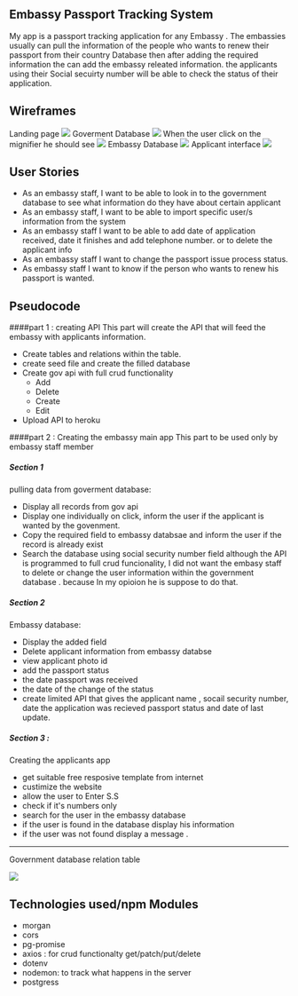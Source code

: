 Embassy Passport Tracking System
-----------------------
My app is a passport tracking application for any Embassy . The embassies usually can pull the information of the people who wants to renew their passport  from their country Database then after adding the required information the can add the embassy releated information. the applicants using their Social secuirty number will be able to check the status of their application. 

Wireframes
----------

Landing page
![](home.png)
Goverment Database
![](govdb.png)
When the user click on the mignifier he should see 
![](veiw.png)
Embassy Database
![](embasydb.png)
Applicant interface
![](USER.PNG)


User Stories
------------
* As an embassy staff, I want to be able to look in to the government database to see what information do they have about certain applicant
* As an embassy staff, I want to be able to import specific user/s information from the system
* As an embassy staff I want to be able to add date of application received, date it finishes and add telephone number. or to delete the applicant info
* As an embassy staff I want to change the passport issue process status.
* As embassy staff I want to know if the person who wants to renew his passport is wanted.

Pseudocode
----------
####part 1 : creating API
This part will create the API that will feed the embassy with applicants information.

*  Create tables and relations within the table.
*  create  seed file  and create the filled database
*	Create gov api with full crud functionality
	-	Add
	-	Delete
	-	Create
	-	Edit
*	Upload API to heroku

####part 2 : Creating the embassy main app
This part to be used only by embassy staff member
##### Section 1
pulling data from goverment database:

*  Display all records from gov api
*  Display one individually on click, inform the user if the applicant is wanted by the govenment.
*  Copy the required field to embassy databsae and inform the user if the record is already exist
* 	Search the database using social security number field
although the API is programmed to full crud funcionality, I did not want the embasy staff to delete or change the user information within the government database . because In my opioion he is suppose to do that.

##### Section 2
Embassy database:

*  Display the added field
*  Delete applicant information from embassy databse 
*  view applicant photo id
*  add the passport status
*  the date passport was received 
*  the date of the change of the status
*  create limited API that gives the applicant name , socail security number, date the application was recieved passport status and date of last update.


##### Section 3  : 
Creating the applicants app

*  get suitable free resposive template from internet
*  custimize the website
*  allow the user to Enter S.S
*  check if it's numbers only
*  search for the user in the embassy database
*  if the user is found in the database display his information
*  if the user was not found display a message .

---
Government database relation table

![](db-relation.png)

Technologies used/npm Modules
-----------
*  morgan
*  cors 
*  pg-promise
*  axios : for crud functionalty get/patch/put/delete
*  dotenv
*  nodemon: to track what happens in the server
*  postgress


<!--Download Project & Install
----------------

1. [Git clone or download this project]('https://github.com/andres-maza/project-2')
2. Create a PostgreSQL database called 'zootopia'
3. On your terminal, run psql -d project_2_db -f migrations/migrations.sql
4. If you haven't already, install nodemon package (npm install -g nodemon)
5. Run nodemon, app should be available on localhost:3000-->
